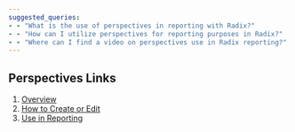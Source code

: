 ```yaml
---
suggested_queries:
- - "What is the use of perspectives in reporting with Radix?"
- - "How can I utilize perspectives for reporting purposes in Radix?"
- - "Where can I find a video on perspectives use in Radix reporting?"
---
```

## Perspectives Links

1. [Overview](https://help.radix.com/hc/en-us/articles/9149466388621-Perspectives-Overview-Video-)
2. [How to Create or Edit](https://help.radix.com/hc/en-us/articles/9149474701197-How-to-Create-or-Edit-Perspectives-Video-)
3. [Use in Reporting](https://help.radix.com/hc/en-us/articles/9149373639693-Perspectives-Use-in-Reporting-Video-)